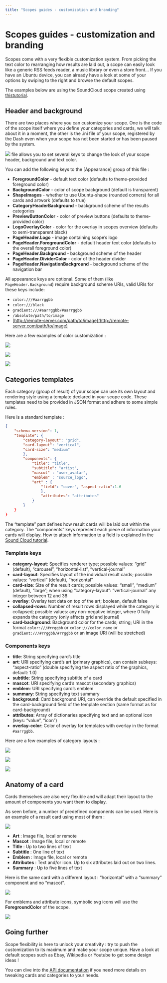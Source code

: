 ```yaml
---
title: "Scopes guides - customization and branding"
---
```


# Scopes guides - customization and branding

Scopes come with a very flexible customization system. From picking the text
color to rearranging how results are laid out, a scope can easily look like a
generic RSS feeds reader, a music library or even a store front… If you have
an Ubuntu device, you can already have a look at some of your options by
swiping to the right and browse the default scopes.

The examples below are using the SoundCloud scope created using [thistutorial](../tutorials/write-a-json-scope-in-cpp.html).

## Header and background

There are two places where you can customize your scope. One is the code of the scope itself where you define your categories and cards, we will talk
about it in a moment, the other is the .ini file of your scope, registered by
the Dash even when your scope has not been started or has been paused by the
system.

![](../../../media/%7Edavidc3/ubuntu-sdk-tutorials/scope-tutorial-soundcloud-cpp/view/head:/data/com.ubuntu.developer.davidcalle.soundcloud-scope_soundcloud.ini) file allows you to set several keys to change the look of your scope header, background and text color.

You can add the following keys to the [Appearance] group of this file :

  * **ForegroundColor** - default text color (defaults to theme-provided foreground color)
  * **BackgroundColor** - color of scope background (default is transparent)
  * **ShapeImages** - whether to use Ubuntu-shape (rounded corners) for all cards and artwork (defaults to true)
  * **CategoryHeaderBackground** - background scheme of the results categories
  * **PreviewButtonColor** - color of preview buttons (defaults to theme-provided color)
  * **LogoOverlayColor** - color for the overlay in scopes overview (defaults to semi-transparent black)
  * **PageHeader.Logo** - image containing scope’s logo
  * **PageHeader.ForegroundColor** - default header text color (defaults to the overall foreground color)
  * **PageHeader.Background** - background scheme of the header
  * **PageHeader.DividerColor** - color of the header divider
  * **PageHeader.NavigationBackground** - background scheme of the navigation bar

All appearance keys are optional. Some of them (like
`PageHeader.Background`) require background scheme URIs, valid URIs for
these keys include:

  * `color:///#aarrggbb`
  * `color:///black`
  * `gradient:///#aarrggbb/#aarrggbb`
  * `/absolute/path/to/image`
  * [http://remote-server.com/path/to/image](http://remote-server.com/path/to/image)

Here are a few examples of color customization :

![](../../../media/cb2.png)

![](../../../media/cb1.png)

![](../../../media/cb3.png)

## Categories templates

Each category (group of result) of your scope can use its own layout and
rendering style using a template declared in your scope code. These templates
need to be provided in JSON format and adhere to some simple rules.

Here is a standard template :

``` json
{
    "schema-version": 1,
    "template": {
        "category-layout": "grid",
        "card-layout": "vertical",
        "card-size": "medium"
        },
        "components": {
            "title": "title",
            "subtitle": "artist",
            "mascot" : "user_avatar",
            "emblem" : "source_logo",
            "art" : {
                "field": "cover", "aspect-ratio":1.6
                },
                "attributes": "attributes"
            }
        }
    }
}
```

The “template” part defines how result cards will be laid out within the
category. The “components” keys represent each piece of information your cards
will display. How to attach information to a field is explained in the [Sound Cloud tutorial](../tutorials/write-a-json-scope-in-cpp.html).

### Template keys

  * **category-layout**: Specifies renderer type; possible values: “grid” (default), “carousel”, “horizontal-list”, “vertical-journal”
  * **card-layout**: Specifies layout of the individual result cards; possible values: “vertical” (default), “horizontal”
  * **card-size**: Size of the result cards; possible values: “small”, “medium” (default), “large”; when using “category-layout”: “vertical-journal” any integer between 12 and 38
  * **overlay**: Overlay text data on top of the art; boolean, default false
  * **collapsed-rows**: Number of result rows displayed while the category is collapsed; possible values: any non-negative integer, where 0 fully expands the category (only affects grid and journal)
  * **card-background**: Background color for the cards; string; URI in the format `color:///#rrggbb` or `color:///color_name` or `gradient:///#rrggbb/#rrggbb` or an image URI (will be stretched)

### Components keys

  * **title**: String specifying card’s title
  * **art**: URI specifying card’s art (primary graphics), can contain subkeys: “aspect-ratio” (double specifying the aspect ratio of the graphics, default: 1.0)
  * **subtitle**: String specifying subtitle of a card
  * **mascot**: URI specifying card’s mascot (secondary graphics)
  * **emblem**: URI specifying card’s emblem
  * **summary**: String specifying text summary
  * **background**: Card background URI, can override the default specified in the card-background field of the template section (same format as for card-background)
  * **attributes**: Array of dictionaries specifying text and an optional icon (keys: “value”, “icon”)
  * **overlay-color**: Color of overlay for templates with overlay in the format `#aarrggbb`.

Here are a few examples of category layouts :

![](../../../media/cb5.png)

![](../../../media/cb4.png)

![](../../../media/cb10.png)

## Anatomy of a card

Cards themselves are also very flexible and will adapt their layout to the
amount of components you want them to display.

As seen before, a number of predefined components can be used. Here is an
example of a result card using most of them :

![](../../../media/cb7_crop.png)

  * **Art** : Image file, local or remote
  * **Mascot** : Image file, local or remote
  * **Title** : Up to two lines of text
  * **Subtitle** : One line of text
  * **Emblem** : Image file, local or remote
  * **Attributes** : Text and/or icon. Up to six attributes laid out on two lines.
  * **Summary** : Up to five lines of text

Here is the same card with a different layout : “horizontal” with a “summary”
component and no “mascot”.

![](../../../media/cb8_crop.png)

For emblems and attribute icons, symbolic svg icons will use the
**ForegroundColor** of the scope.

![](../../../media/cb9.png)

## Going further

Scope flexibility is here to unlock your creativity : try to push the
customization to its maximum and make your scope unique. Have a look at
default scopes such as Ebay, Wikipedia or Youtube to get some design ideas !

You can dive into the [API documentation](https://developer.ubuntu.com/api/scopes/cpp/current/) if you
need more details on tweaking cards and categories to your needs.
